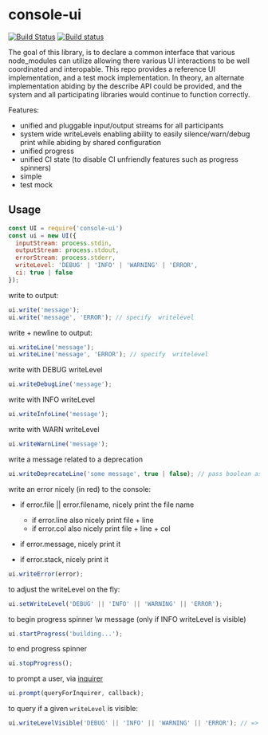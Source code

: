 # console-ui

[![Build Status](https://travis-ci.org/ember-cli/console-ui.svg?branch=master)](https://travis-ci.org/ember-cli/console-ui)
[![Build status](https://ci.appveyor.com/api/projects/status/38tkats2frmmxt2f/branch/master?svg=true)](https://ci.appveyor.com/project/embercli/console-ui/branch/master)

The goal of this library, is to declare a common interface that various
node_modules can utilize allowing there various UI interactions to be well
coordinated and interopable. This repo provides a reference UI implementation,
and a test mock implementation. In theory, an alternate implementation abiding
by the describe API could be provided, and the system and all participating
libraries would continue to function correctly.

Features:

* unified and pluggable input/output streams for all participants
* system wide writeLevels enabling ability to easily silence/warn/debug print
  while abiding by shared configuration
* unified progress
* unified CI state (to disable CI unfriendly features such as progress spinners)
* simple
* test mock

## Usage

```js
const UI = require('console-ui')
const ui = new UI({
  inputStream: process.stdin,
  outputStream: process.stdout,
  errorStream: process.stderr,
  writeLevel: 'DEBUG' | 'INFO' | 'WARNING' | 'ERROR',
  ci: true | false
});
```

write to output:

```js
ui.write('message');
ui.write('message', 'ERROR'); // specify  writelevel
```


write + newline to output:

```js
ui.writeLine('message');
ui.writeLine('message', 'ERROR'); // specify  writelevel
```

write with DEBUG writeLevel

```js
ui.writeDebugLine('message');
```

write with INFO writeLevel

```js
ui.writeInfoLine('message');
```

write with WARN writeLevel

```js
ui.writeWarnLine('message');
```

write a message related to a deprecation

```js
ui.writeDeprecateLine('some message', true | false); // pass boolean as second argument indicating if deprecated or not
```

write an error nicely (in red) to the console:

* if error.file || error.filename, nicely print the file name
  * if error.line also nicely print file + line
  * if error.col also nicely print file + line + col

* if error.message, nicely print it
* if error.stack, nicely print it

```js
ui.writeError(error);
```

to adjust the writeLevel on the fly:

```js
ui.setWriteLevel('DEBUG' || 'INFO' || 'WARNING' || 'ERROR');
```


to begin progress spinner \w message (only if INFO writeLevel is visible)

```js
ui.startProgress('building...');
```

to end progress spinner

```js
ui.stopProgress();
```

to prompt a user, via [inquirer](https://www.npmjs.com/package/inquirer)

```js
ui.prompt(queryForInquirer, callback);
```

to query if a given `writeLevel` is visible:

```js
ui.writeLevelVisible('DEBUG' || 'INFO' || 'WARNING' || 'ERROR'); // => true | false
```
